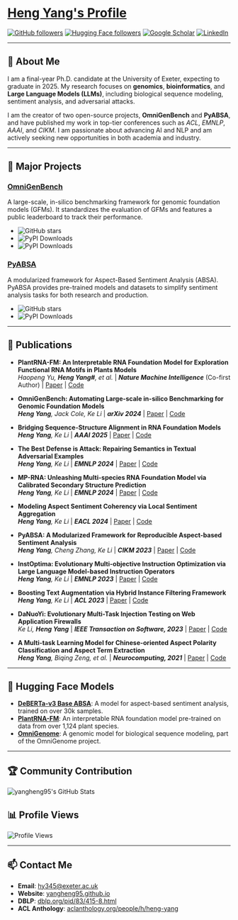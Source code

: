 # [Heng Yang's Profile](https://yangheng95.github.io/)

[![GitHub followers](https://img.shields.io/github/followers/yangheng95?style=social)](https://github.com/yangheng95)
[![Hugging Face followers](https://img.shields.io/badge/🤗%20Hugging%20Face-Follow-yellow)](https://huggingface.co/yangheng)
[![Google Scholar](https://img.shields.io/badge/Google_Scholar-Follow-blue)](https://scholar.google.com/citations?user=NPq5a_0AAAAJ&hl=en)
[![LinkedIn](https://img.shields.io/badge/LinkedIn-Connect-blue)](https://www.linkedin.com/in/heng-yang-3b6278243)

---

## 📖 About Me

I am a final-year Ph.D. candidate at the University of Exeter, expecting to graduate in 2025. My research focuses on **genomics**, **bioinformatics**, and **Large Language Models (LLMs)**, including biological sequence modeling, sentiment analysis, and adversarial attacks.

I am the creator of two open-source projects, **OmniGenBench** and **PyABSA**, and have published my work in top-tier conferences such as *ACL*, *EMNLP*, *AAAI*, and *CIKM*. I am passionate about advancing AI and NLP and am actively seeking new opportunities in both academia and industry.

---

## 🚀 Major Projects

### [OmniGenBench](https://github.com/yangheng95/OmniGenBench)
A large-scale, in-silico benchmarking framework for genomic foundation models (GFMs). It standardizes the evaluation of GFMs and features a public leaderboard to track their performance.
- ![GitHub stars](https://img.shields.io/github/stars/yangheng95/OmniGenBench?style=social)
- ![PyPI Downloads](https://img.shields.io/pypi/v/omnigenome)
- ![PyPI Downloads](https://img.shields.io/pypi/dm/omnigenome)

### [PyABSA](https://github.com/yangheng95/PyABSA)
A modularized framework for Aspect-Based Sentiment Analysis (ABSA). PyABSA provides pre-trained models and datasets to simplify sentiment analysis tasks for both research and production.
- ![GitHub stars](https://img.shields.io/github/stars/yangheng95/PyABSA?style=social)
- ![PyPI Downloads](https://img.shields.io/pypi/dm/pyabsa)

---

## 📝 Publications

- **PlantRNA-FM: An Interpretable RNA Foundation Model for Exploration Functional RNA Motifs in Plants Models**  
  *Haopeng Yu, **Heng Yang#**, et al.* | ***Nature Machine Intelligence*** (Co-first Author) | [Paper](https://www.nature.com/articles/s42256-024-00946-z) | [Code](https://huggingface.co/yangheng/PlantRNA-FM)

- **OmniGenBench: Automating Large-scale in-silico Benchmarking for Genomic Foundation Models**  
  ***Heng Yang**, Jack Cole, Ke Li* | ***arXiv 2024*** | [Paper](https://arxiv.org/abs/2410.01784) | [Code](https://github.com/yangheng95/OmniGenBench)

- **Bridging Sequence-Structure Alignment in RNA Foundation Models**  
  ***Heng Yang**, Ke Li* | ***AAAI 2025*** | [Paper](https://arxiv.org/abs/2407.11242) | [Code](https://github.com/yangheng95/OmniGenome)

- **The Best Defense is Attack: Repairing Semantics in Textual Adversarial Examples**  
  ***Heng Yang**, Ke Li* | ***EMNLP 2024*** | [Paper](https://aclanthology.org/2024.emnlp-main.481) | [Code](https://github.com/yangheng95/PyABSA/tree/v2/examples-v2/text_adversarial_defense)

- **MP-RNA: Unleashing Multi-species RNA Foundation Model via Calibrated Secondary Structure Prediction**  
  ***Heng Yang**, Ke Li* | ***EMNLP 2024*** | [Paper](https://aclanthology.org/2024.findings-emnlp.304) | [Code](https://github.com/yangheng95/OmniGenBench)

- **Modeling Aspect Sentiment Coherency via Local Sentiment Aggregation**  
  ***Heng Yang**, Ke Li* | ***EACL 2024*** | [Paper](https://aclanthology.org/2024.findings-eacl.13) | [Code](https://github.com/yangheng95/PyABSA/tree/v2/examples-v2/aspect_polarity_classification)

- **PyABSA: A Modularized Framework for Reproducible Aspect-based Sentiment Analysis**  
  ***Heng Yang**, Cheng Zhang, Ke Li* | ***CIKM 2023*** | [Paper](https://dl.acm.org/doi/abs/10.1145/3583780.3614752) | [Code](https://github.com/yangheng95/PyABSA)

- **InstOptima: Evolutionary Multi-objective Instruction Optimization via Large Language Model-based Instruction Operators**  
  ***Heng Yang**, Ke Li* | ***EMNLP 2023*** | [Paper](https://aclanthology.org/2023.findings-emnlp.907) | [Code](https://github.com/yangheng95/InstOptima)

- **Boosting Text Augmentation via Hybrid Instance Filtering Framework**  
  ***Heng Yang**, Ke Li* | ***ACL 2023*** | [Paper](https://aclanthology.org/2023.findings-acl.105) | [Code](https://github.com/yangheng95/BoostTextAugmentation)

- **DaNuoYi: Evolutionary Multi-Task Injection Testing on Web Application Firewalls**  
  *Ke Li, **Heng Yang*** | ***IEEE Transaction on Software, 2023*** | [Paper](https://ieeexplore.ieee.org/document/10372386) | [Code](https://github.com/yangheng95/DaNuoYi)

- **A Multi-task Learning Model for Chinese-oriented Aspect Polarity Classification and Aspect Term Extraction**  
  ***Heng Yang**, Biqing Zeng, et al.* | ***Neurocomputing, 2021*** | [Paper](https://www.sciencedirect.com/science/article/abs/pii/S0925231220312534) | [Code](https://github.com/yangheng95/PyABSA/tree/v2/examples-v2/aspect_term_extraction)

---

## 🤗 Hugging Face Models

- **[DeBERTa-v3 Base ABSA](https://huggingface.co/yangheng/deberta-v3-base-absa-v1.1)**: A model for aspect-based sentiment analysis, trained on over 30k samples.
- **[PlantRNA-FM](https://huggingface.co/yangheng/PlantRNA-FM)**: An interpretable RNA foundation model pre-trained on data from over 1,124 plant species.
- **[OmniGenome](https://huggingface.co/yangheng/OmniGenome-52M)**: A genomic model for biological sequence modeling, part of the OmniGenome project.

---

## 🏆 Community Contribution

![yangheng95's GitHub Stats](https://github-readme-stats.vercel.app/api?username=yangheng95&show_icons=true&theme=radical)

## 📊 Profile Views
![Profile Views](https://komarev.com/ghpvc/?username=yangheng95)

---

## 📫 Contact Me

- **Email**: [hy345@exeter.ac.uk](mailto:hy345@exeter.ac.uk)
- **Website**: [yangheng95.github.io](httpss://yangheng95.github.io/)
- **DBLP**: [dblp.org/pid/83/415-8.html](https://dblp.org/pid/83/415-8.html)
- **ACL Anthology**: [aclanthology.org/people/h/heng-yang](https://aclanthology.org/people/h/heng-yang)
